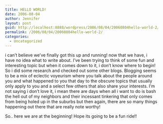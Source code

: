 ```yaml
---
title: HELLO WORLD!
date: 2006-08-04
author: Jennifer
layout: post
guid: http://localhost:8888/wordpress/2006/08/04/20060804hello-world-2/
permalink: /2006/08/04/20060804hello-world-2/
categories:
  - Uncategorized
---
```

i can&#8217;t believe we&#8217;ve finally got this up and running! now that we have, i have no idea what to write about. I&#8217;ve been trying to think of some fun and interesting topic but when it comes down to it, i don&#8217;t know where to begin! So i did some research and checked out some other blogs. Blogging seems to be a mix of eclectic voyeurism where you talk about the people around you and what happened to you that day to the obscure topics that usually only apply to you and a select few others that also share your interests. I&#8217;m not saying i don&#8217;t love it, i mean there are days when all i want to do is bash the hell out of my neighbors and their incessant tinkering that only comes from being holed up in the suburbs but then again, there are so many things happening out there that are really note worthy!

So.. here we are at the beginning! Hope its going to be a fun ride!!
